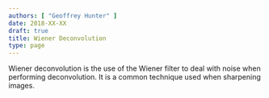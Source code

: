 ```yaml
---
authors: [ "Geoffrey Hunter" ]
date: 2018-XX-XX 
draft: true
title: Wiener Deconvolution
type: page
---
```


Wiener deconvolution is the use of the Wiener filter to deal with noise when performing deconvolution. It is a common technique used when sharpening images.


